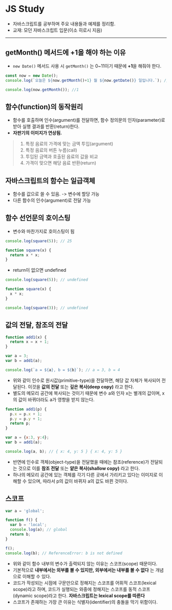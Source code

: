 # JS Study
- 자바스크립트를 공부하며 주요 내용들과 예제를 정리함.
- 교재: 모던 자바스크립트 입문(이소 히로시 지음)

***

## getMonth() 메서드에 +1을 해야 하는 이유
- `new Date()` 메서드 사용 시 `getMonth()` 는 0~11이기 때문에 **+1**을 해줘야 한다.
```javascript
const now = new Date();
console.log(`오늘은 ${now.getMonth()+1} 월 ${now.getDate()} 일입니다.`); //오늘은 2 월 19 일입니다.

console.log(now.getMonth()); //1
```

## 함수(function)의 동작원리
- 함수를 호출하며 인수(argument)를 전달하면, 함수 정의문의 인자(parameter)로 받아 실행 결과를 반환(return)한다.
- **자판기의 이미지가 연상됨.**
> 1. 특정 음료의 가격에 맞는 금액 투입(argument)
> 2. 특정 음료의 버튼 누름(call)
> 3. 투입된 금액과 호출된 음료의 값을 비교
> 4. 가격이 맞으면 해당 음료 반환(return)

## 자바스크립트의 함수는 일급객체
- 함수를 값으로 쓸 수 있음. -> 변수에 할당 가능
- 다른 함수의 인수(argument)로 전달 가능

## 함수 선언문의 호이스팅
- 변수와 마찬가지로 호이스팅이 됨
```javascript
console.log(square(5)); // 25

function square(x) {
  return x * x;
}
```
- return이 없으면 undefined
```javascript
console.log(square(5)); // undefined

function square(x) {
  x * x;
}

console.log(square(3)); // undefined
```

## 값의 전달, 참조의 전달
```javascript
function add1(x) {
  return x = x + 1;
}

var a = 3;
var b = add1(a);

console.log(`a = ${a}, b = ${b}`); // a = 3, b = 4
```
- 위와 같이 인수로 원시값(primitive-type)을 전달하면, 해당 값 자체가 복사되어 전달된다. 이것을 **값의 전달** 또는 **깊은 복사(deep copy)** 라고 한다.
- 별도의 메모리 공간에 복사되는 것이기 때문에 변수 a와 인자 x는 별개의 값이며, x의 값이 바뀌더라도 a가 영향을 받지 않는다.

```javascript
function add1(p) {
  p.x = p.x + 1;
  p.y = p.y + 1;
  return p;
}

var a = {x:3, y:4};
var b = add1(a);

console.log(a, b); // { x: 4, y: 5 } { x: 4, y: 5 }
```
- 반면에 인수로 객체(object-type)을 전달했을 때에는 참조(reference)가 전달되는 것으로 이를 **참조 전달** 또는 **얕은 복사(shallow copy)** 라고 한다.
- 하나의 메모리 공간에 있는 객체를 각기 다른 곳에서 가리키고 있다는 이미지로 이해할 수 있으며, 따라서 p의 값이 바뀌자 a의 값도 바뀐 것이다.

## 스코프
```javascript
var a = 'global';

function f() {
  var b = 'local';
  console.log(a); // global
  return b;
}

f();
console.log(b); // ReferenceError: b is not defined
```
- 위와 같이 함수 내부의 변수가 출력되지 않는 이유는 스코프(scope) 때문이다.
- 기본적으로 **내부에서는 외부를 볼 수 있지만, 외부에서는 내부를 볼 수 없다** 는 개념으로 이해할 수 있다.
- 코드가 작성되는 시점에 구문만으로 정해지는 스코프를 어휘적 스코프(lexical scope)라고 하며, 코드가 실행되는 와중에 정해지는 스코프를 동적 스코프(dynamic scope)라고 한다. **자바스크립트는 lexical scope를 따른다**
- 스코프가 존재하는 가장 큰 이유는 식별자(identifier)의 충돌을 막기 위함이다.
